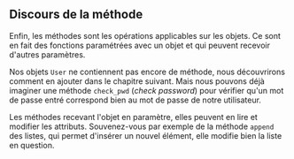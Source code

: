 ## Discours de la méthode

Enfin, les méthodes sont les opérations applicables sur les objets.
Ce sont en fait des fonctions paramétrées avec un objet et qui peuvent recevoir d'autres paramètres.

Nos objets `User` ne contiennent pas encore de méthode, nous découvrirons comment en ajouter dans le chapitre suivant.
Mais nous pouvons déjà imaginer une méthode `check_pwd` (*check password*) pour vérifier qu'un mot de passe entré correspond bien au mot de passe de notre utilisateur.

Les méthodes recevant l'objet en paramètre, elles peuvent en lire et modifier les attributs.
Souvenez-vous par exemple de la méthode `append` des listes, qui permet d'insérer un nouvel élément, elle modifie bien la liste en question.
